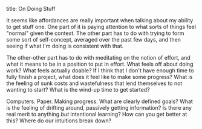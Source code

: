 title: On Doing Stuff

It seems like affordances are really important when talking about my ability to get stuff one. One part of it is paying attention to what sorts of things feel "normal" given the context. The other part has to do with trying to form some sort of self-concept, averaged over the past few days, and then seeing if what I'm doing is consistent with that.

The other-other part has to do with meditating on the notion of effort, and what it means to be in a position to put in effort. What feels off about doing work? What feels actually doable? If I think that I don't have enough time to fully finish a project, what does it feel like to make some progress? What is the feeling of sunk costs and wastefulness that lend themselves to not wanting to start? What is the wind-up time to get started?

Computers. Paper. Making progress. What are clearly defined goals? What is the feeling of drifting around, passively getting information? Is there any real merit to anything *but* intentional learning? How can you get better at this? Where do our intuitions break down?